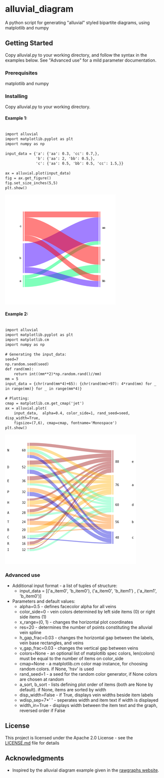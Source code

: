 # alluvial_diagram
A python script for generating "alluvial" styled bipartite diagrams, using matplotlib and numpy

## Getting Started

Copy alluvial.py to your working directory, and follow the syntax in the examples below.
See "Advanced use" for a mild parameter documentation.

### Prerequisites

matplotlib and numpy

### Installing

Copy alluvial.py to your working directory.

#### Example 1:
<pre><code>
import alluvial
import matplotlib.pyplot as plt
import numpy as np

input_data = {'a': {'aa': 0.3, 'cc': 0.7,},
              'b': {'aa': 2, 'bb': 0.5,},
              'c': {'aa': 0.5, 'bb': 0.5, 'cc': 1.5,}}

ax = alluvial.plot(input_data)
fig = ax.get_figure()
fig.set_size_inches(5,5)
plt.show()
</code></pre>
![](/image_examples/Example1.png)

#### Example 2:
<pre><code>
import alluvial
import matplotlib.pyplot as plt
import matplotlib.cm
import numpy as np

# Generating the input_data:
seed=7
np.random.seed(seed)
def rand(mm):
    return int((mm**2)*np.random.rand()//mm)
mm = 5
input_data = {chr(rand(mm*4)+65): {chr(rand(mm)+97): 4*rand(mm) for _ in range(mm)} for _ in range(mm*4)}

# Plotting:
cmap = matplotlib.cm.get_cmap('jet')
ax = alluvial.plot(
    input_data,  alpha=0.4, color_side=1, rand_seed=seed, disp_width=True,
    figsize=(7,6), cmap=cmap, fontname='Monospace')
plt.show()
</code></pre>
![](/image_examples/Example2.png)

### Advanced use
* Additional input format - a list of tuples of structure:
  * input_data = [('a_item0', 'b_item0'), ('a_item0', 'b_item1') , ('a_item1', 'b_item0')]
* Parameters and default values:
  * alpha=0.5 - defines facecolor alpha for all veins
  * color_side=0 - vein colors determined by left side items (0) or right side items (1)
  * x_range=(0, 1) - changes the horizontal plot coordinates
  * res=20 - determines the number of points constituting the alluvial vein spline
  * h_gap_frac=0.03 - changes the horizontal gap between the labels, vein base rectangles, and veins
  * v_gap_frac=0.03 - changes the vertical gap between veins
  * colors=None - an optional list of matplotlib spec colors, len(colors) must be equal to the number of items on color_side
  * cmap=None - a matplotlib.cm color map instance, for choosing random colors. if None, 'hsv' is used
  * rand_seed=1 - a seed for the random color generator, if None colors are chosen at random
  * a_sort, b_sort - lists defining plot order of items (both are None by default). if None, items are sorted by width
  * disp_width=False - if True, displays vein widths beside item labels
  * wdisp_sep=7*' ' - seperates width and item text if width is displayed
  * width_in=True - displays width between the item text and the graph, reversed order if False


## License

This project is licensed under the Apache 2.0 License - see the [LICENSE.md](LICENSE.md) file for details

## Acknowledgments

* Inspired by the alluvial diagram example given in the [rawgraphs website](http://rawgraphs.io/gallery_project/visualizations-for-issue-mapping-book/).


